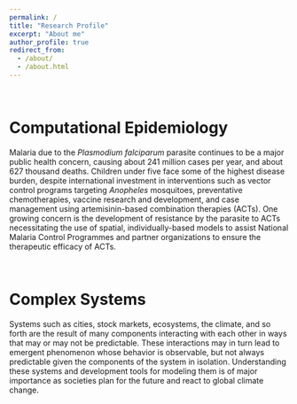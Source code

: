 ```yaml
---
permalink: /
title: "Research Profile"
excerpt: "About me"
author_profile: true
redirect_from: 
  - /about/
  - /about.html
---
```


&nbsp;

Computational Epidemiology
======
Malaria due to the *Plasmodium falciparum* parasite continues to be a major public health concern, causing about 241 million cases per year, and about 627 thousand deaths. Children under five face some of the highest disease burden, despite international investment in interventions such as vector control programs targeting *Anopheles* mosquitoes, preventative chemotherapies, vaccine research and development, and case management using artemisinin-based combination therapies (ACTs). One growing concern is the development of resistance by the parasite to ACTs necessitating the use of spatial, individually-based models to assist National Malaria Control Programmes and partner organizations to ensure the therapeutic efficacy of ACTs.

&nbsp;

Complex Systems
======
Systems such as cities, stock markets, ecosystems, the climate, and so forth are the result of many components interacting with each other in ways that may or may not be predictable. These interactions may in turn lead to emergent phenomenon whose behavior is observable, but not always predictable given the components of the system in isolation. Understanding these systems and development tools for modeling them is of major importance as societies plan for the future and react to global climate change.